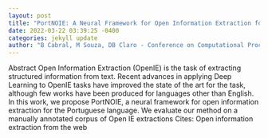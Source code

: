 ```yaml
--- 
layout: post 
title: "PortNOIE: A Neural Framework for Open Information Extraction for the Portuguese Language" 
date: 2022-03-22 03:39:25 -0400 
categories: jekyll update 
author: "B Cabral, M Souza, DB Claro - Conference on Computational Processing of the , 2022" 
--- 
```

Abstract Open Information Extraction (OpenIE) is the task of extracting structured information from text. Recent advances in applying Deep Learning to OpenIE tasks have improved the state of the art for the task, although few works have been produced for languages other than English. In this work, we propose PortNOIE, a neural framework for open information extraction for the Portuguese language. We evaluate our method on a manually annotated corpus of Open IE extractions Cites: Open information extraction from the web